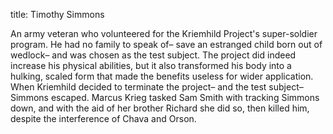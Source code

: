 title: Timothy Simmons  

An army veteran who volunteered for the Kriemhild Project's super-soldier program. He had no family to speak of– save an estranged child born out of wedlock– and was chosen as the test subject. The project did indeed increase his physical abilities, but it also transformed his body into a hulking, scaled form that made the benefits useless for wider application. When Kriemhild decided to terminate the project– and the test subject– Simmons escaped. Marcus Krieg tasked Sam Smith with tracking Simmons down, and with the aid of her brother Richard she did so, then killed him, despite the interference of Chava and Orson.
